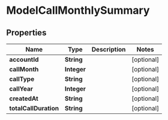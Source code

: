 

# ModelCallMonthlySummary


## Properties

| Name | Type | Description | Notes |
|------------ | ------------- | ------------- | -------------|
|**accountId** | **String** |  |  [optional] |
|**callMonth** | **Integer** |  |  [optional] |
|**callType** | **String** |  |  [optional] |
|**callYear** | **Integer** |  |  [optional] |
|**createdAt** | **String** |  |  [optional] |
|**totalCallDuration** | **String** |  |  [optional] |



